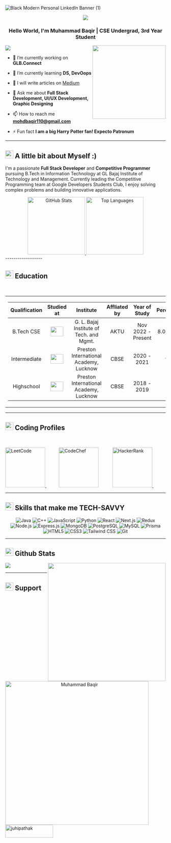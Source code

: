 ![Black Modern Personal LinkedIn Banner (1)](https://github.com/user-attachments/assets/0c55dba4-27fc-4752-b6a3-875f58bc9d07)
<p align="center">
<img src="https://readme-typing-svg.herokuapp.com?color=%2336BCF7&size=25&center=true&vCenter=true&width=433&height=50&lines=I'm+Muhammad+Baqir;I'm+Software+Developer;I'm+Graphic+Designer"></p>
<h3 align="center">Hello World, I'm Muhammad Baqir | CSE Undergrad, 3rd Year Student</h3>


![](https://komarev.com/ghpvc/?username=mb-aarfi&style=flat-square)
<img align='right' src="https://media.giphy.com/media/M9gbBd9nbDrOTu1Mqx/giphy.gif" width="230">
- 🔭 I’m currently working on **GLB.Connect**

- 🌱 I’m currently learning **DS, DevOops**

- 📝 I will write articles on <a href="https://medium.com/@mohdbaqir110">Medium</a>

- 💬 Ask me about **Full Stack Development, UI/UX Development, Graphic Designing**

- 📫 How to reach me **mohdbaqir110@gmail.com**

- ⚡ Fun fact **I am a big Harry Potter fan! Expecto Patronum**

-----------------------
## <img src="https://cdn-icons-png.flaticon.com/512/5969/5969702.png" width="25">  <b>A little bit about Myself :)</b>

I'm a passionate **Full Stack Developer** and **Competitive Programmer** pursuing B.Tech in Information Technology at GL Bajaj Institute of Technology and Management. Currently leading the Competitive Programming team at Google Developers Students Club, I enjoy solving complex problems and building innovative applications.

<div align="center">
  <a href="https://github.com/mb-aarfi/github-readme-stats">
    <img height="180em" src="https://github-readme-stats.vercel.app/api?username=mb-aarfi&show_icons=true&theme=radical&hide_border=true&count_private=true" alt="GitHub Stats" />
  </a>
  <a href="https://github.com/mb-aarfi/github-readme-stats">
    <img height="180em" src="https://github-readme-stats.vercel.app/api/top-langs/?username=mb-aarfi&layout=compact&theme=radical&hide_border=true" alt="Top Languages" />
  </a>
</div>
------------------

## <img src="https://vectorified.com/images/free-education-icon-12.png" width="25">  <b>Education</b>
<br>
<table width="100%" align="center" padding="0" margin="0">
<tr>
<td valign="top" width="50%">
  
<!-- START_SECTION:blog -->
| Qualification | Studied at | Institute | Affliated by | Year of Study | Percentage |
| :-: | :---: | :----: | :--: | :--: | :--: |
| B.Tech CSE | <img src="https://github.com/JuhiPathak23/JuhiPathak23/assets/73741643/89b08ba9-ced9-44ed-88c2-9f1902fd16c1" width="40" height="30"> | G. L. Bajaj Institute of Tech. and Mgmt. | AKTU | Nov 2022 - Present | 8.02 CGPA |
| Intermediate | <img src="https://github.com/user-attachments/assets/648eb10e-1fa5-41a2-9a42-3eb28a65f6eb" width="40" height="30"> | Preston International Academy, Lucknow | CBSE | 2020 - 2021 | 94.4 |
| Highschool | <img src="https://github.com/user-attachments/assets/648eb10e-1fa5-41a2-9a42-3eb28a65f6eb" width="40" height="30"> | Preston International Academy, Lucknow | CBSE | 2018 - 2019 | 87 |
<!-- END_SECTION:blog -->
</td>
</tr>
</table>  

-------------------
## <img src="https://media.giphy.com/media/iY8CRBdQXODJSCERIr/giphy.gif" width="25">  <b>Coding Profiles</b>
<br>

<p align="left"> 
  <a href="https://leetcode.com/u/mbaarfi/" target="_blank"> <img alt="LeetCode" width="125" src="https://img.shields.io/badge/LeetCode-000000?logo=LeetCode&logoColor=d16c06"/> </a> &nbsp;&nbsp;&nbsp;&nbsp;&nbsp;&nbsp;&nbsp;&nbsp;&nbsp;
  <a href="https://www.codechef.com/users/mbaarfi" target="_blank">  <img alt="CodeChef" width="125" src="https://img.shields.io/badge/CodeChef-%23964B00.svg?logo=CodeChef&logoColor=white"></a> &nbsp;&nbsp;&nbsp;&nbsp;&nbsp;&nbsp;&nbsp;&nbsp;&nbsp;
  <a href="https://www.hackerrank.com/profile/mohdbaqir110" target="_blank">  <img alt="HackerRank" width="125" src="https://img.shields.io/badge/HackerRank-2EC866?logo=HackerRank&logoColor=white"/> </a> &nbsp;&nbsp;&nbsp;&nbsp;&nbsp;&nbsp;&nbsp;&nbsp;&nbsp;
</p>

-------------------

## <img  src="https://media2.giphy.com/media/QssGEmpkyEOhBCb7e1/giphy.gif?cid=ecf05e47a0n3gi1bfqntqmob8g9aid1oyj2wr3ds3mg700bl&rid=giphy.gif" width ="25"><b> Skills that make me TECH-SAVVY</b>

<div align="center">
  
  ![Java](https://img.shields.io/badge/Java-ED8B00?style=for-the-badge&logo=openjdk&logoColor=white)
  ![C++](https://img.shields.io/badge/C++-00599C?style=for-the-badge&logo=c%2B%2B&logoColor=white)
  ![JavaScript](https://img.shields.io/badge/JavaScript-F7DF1E?style=for-the-badge&logo=javascript&logoColor=black)
  ![Python](https://img.shields.io/badge/Python-3776AB?style=for-the-badge&logo=python&logoColor=white)
  ![React](https://img.shields.io/badge/React-20232A?style=for-the-badge&logo=react&logoColor=61DAFB)
  ![Next.js](https://img.shields.io/badge/Next.js-000000?style=for-the-badge&logo=nextdotjs&logoColor=white)
  ![Redux](https://img.shields.io/badge/Redux-593D88?style=for-the-badge&logo=redux&logoColor=white)
  ![Node.js](https://img.shields.io/badge/Node.js-339933?style=for-the-badge&logo=nodedotjs&logoColor=white)
  ![Express.js](https://img.shields.io/badge/Express.js-000000?style=for-the-badge&logo=express&logoColor=white)
  ![MongoDB](https://img.shields.io/badge/MongoDB-4EA94B?style=for-the-badge&logo=mongodb&logoColor=white)
  ![PostgreSQL](https://img.shields.io/badge/PostgreSQL-316192?style=for-the-badge&logo=postgresql&logoColor=white)
  ![MySQL](https://img.shields.io/badge/MySQL-4479A1?style=for-the-badge&logo=mysql&logoColor=white)
  ![Prisma](https://img.shields.io/badge/Prisma-3982CE?style=for-the-badge&logo=Prisma&logoColor=white)
  ![HTML5](https://img.shields.io/badge/HTML5-E34F26?style=for-the-badge&logo=html5&logoColor=white)
  ![CSS3](https://img.shields.io/badge/CSS3-1572B6?style=for-the-badge&logo=css3&logoColor=white)
  ![Tailwind CSS](https://img.shields.io/badge/Tailwind_CSS-38B2AC?style=for-the-badge&logo=tailwind-css&logoColor=white)
  ![Git](https://img.shields.io/badge/Git-F05032?style=for-the-badge&logo=git&logoColor=white)
  
</div>

------------------------

## <img src="https://media.giphy.com/media/iY8CRBdQXODJSCERIr/giphy.gif" width="25"> <b>Github Stats</b>


<p align="center">
  <img align="right" src="https://github-readme-streak-stats.herokuapp.com/?user=mb-aarfi&theme=blueberry&line_height=20&title_color=7A7ADB&icon_color=2234AE&text_color=D3D3D3&bg_color=0,000000,130F40" width="370"/>
  <img src="https://github-profile-summary-cards.vercel.app/api/cards/profile-details?username=mb-aarfi&theme=tokyonight&hide_border=true" align="left" width="450" alt="Muhammad Baqir"/>
</p>
<img src="https://user-images.githubusercontent.com/73097560/115834477-dbab4500-a447-11eb-908a-139a6edaec5c.gif"></a>

----------------------

## <img src="https://cdn.pixabay.com/photo/2020/10/14/20/31/hands-5655424_1280.png" width="25"> <b>Support</b>

<p><a href="https://studio.buymeacoffee.com/dashboard"> <img align="left" src="https://cdn.buymeacoffee.com/buttons/v2/default-yellow.png" height="40" width="150" alt="juhipathak" /></a></p><br><br>
